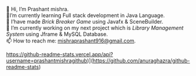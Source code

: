   👋  Hi, I’m Prashant mishra.
<br>🌱I’m currently learning Full stack development in Java Language.
<br>👯 I’have made *Brick Breaker Game* using Javafx & SceneBuilder.
<br>👀 I’m currently working on my next project which is *Library Management System* using Jframe & MySQL Database.
<br>📫 How to reach me: mishraprashant916@gmail.com.
 

<!---
prashantmishragithub/prashantmishragithub is a ✨ special ✨ repository because its `README.md` (this file) appears on your GitHub profile.
You can click the Preview link to take a look at your changes.
--->
https://github-readme-stats.vercel.app/api?username=prashantmishragithub)](https://github.com/anuraghazra/github-readme-stats)
